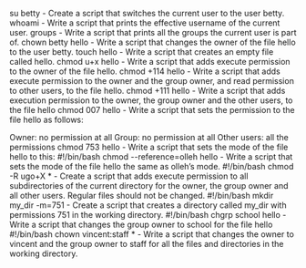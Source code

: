 su betty - Create a script that switches the current user to the user betty.
 whoami - Write a script that prints the effective username of the current user.
groups - Write a script that prints all the groups the current user is part of.
chown betty hello - Write a script that changes the owner of the file hello to the user betty.
touch hello - Write a script that creates an empty file called hello.
chmod u+x hello - Write a script that adds execute permission to the owner of the file hello.
chmod +114 hello  - Write a script that adds execute permission to the owner and the group owner, and read permission to other users, to the file hello. 
chmod +111 hello - Write a script that adds execution permission to the owner, the group owner and the other users, to the file hello
chmod 007 hello - Write a script that sets the permission to the file hello as follows:

Owner: no permission at all
Group: no permission at all
Other users: all the permissions
chmod 753 hello - Write a script that sets the mode of the file hello to this:
#!/bin/bash
chmod --reference=olleh hello - Write a script that sets the mode of the file hello the same as olleh’s mode.
#!/bin/bash
chmod -R ugo+X * - Create a script that adds execute permission to all subdirectories of the current directory for the owner, the group owner and all other users. Regular files should not be changed.
#!/bin/bash
mkdir my_dir -m=751 - Create a script that creates a directory called my_dir with permissions 751 in the working directory.
#!/bin/bash
chgrp school hello - Write a script that changes the group owner to school for the file hello
#!/bin/bash
chown vincent:staff * - Write a script that changes the owner to vincent and the group owner to staff for all the files and directories in the working directory.
